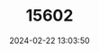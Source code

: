 ---
title: "15602"
category: "Euryoryzomys lamia"
draft: false
date: 2024-02-22 13:03:50
languages:
  English: ["Monster Rice Rat"]
---